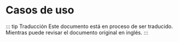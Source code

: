 # Casos de uso

::: tip Traducción
Este documento está en proceso de ser traducido. Mientras puede revisar el documento original en inglés.
:::